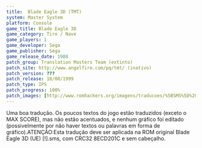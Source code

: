 ```yaml
---
title:  Blade Eagle 3D (TMT)
system: Master System
platform: Console
game_title: Blade Eagle 3D
game_category: Tiro / Nave
game_players: 1
game_developer: Sega
game_publisher: Sega
game_release_date: 1988
patch_group: Translation Masters Team (extinto)
patch_site: http://www.angelfire.com/pq/tmt/ (inativo)
patch_version: ???
patch_release: 18/08/1999
patch_type: IPS
patch_progress: 100%
patch_images: [http://www.romhackers.org/imagens/traducoes/%5BSMS%5D%20Blade%20Eagle%203D%20-%20TMT%20-%201.png,http://www.romhackers.org/imagens/traducoes/%5BSMS%5D%20Blade%20Eagle%203D%20-%20TMT%20-%202.png]
---
```

Uma boa tradução. Os poucos textos do jogo estão traduzidos (exceto o MAX SCORE), mas não estão acentuados, e nenhum gráfico foi editado (possivelmente por não haver textos ou palavras em forma de gráfico).ATENÇÃO:Esta tradução deve ser aplicada na ROM original Blade Eagle 3D (UE) [!].sms, com CRC32 8ECD201C e sem cabeçalho.
